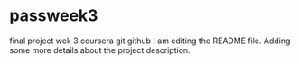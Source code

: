 # passweek3
final project wek 3 coursera git github
I am editing the README file. Adding some more details about the project description.
